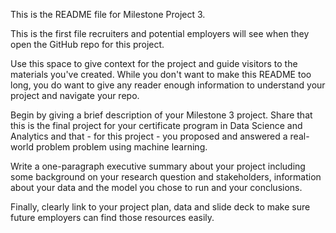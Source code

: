 This is the README file for Milestone Project 3.  

This is the first file recruiters and potential employers will see when they open the GitHub repo for this project.

Use this space to give context for the project and guide visitors to the materials you've created.  While you don't want to make this README too long, you do want to give any reader enough information to understand your project and navigate your repo.

Begin by giving a brief description of your Milestone 3 project.  Share that this is the final project for your certificate program in Data Science and Analytics and that - for this project - you proposed and answered a real-world problem problem using machine learning.

Write a one-paragraph executive summary about your project including some background on your research question and stakeholders, information about your data and the model you chose to run and your conclusions.  

Finally, clearly link to your project plan, data and slide deck to make sure future employers can find those resources easily.

